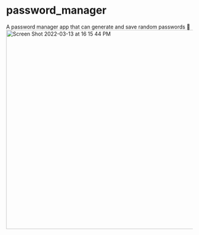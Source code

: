 # password_manager
A password manager app that can generate and save random passwords 📝
<img width="537" alt="Screen Shot 2022-03-13 at 16 15 44 PM" src="https://user-images.githubusercontent.com/73370828/158077457-c6807d10-900c-4546-8757-503949f5cdfc.png">

